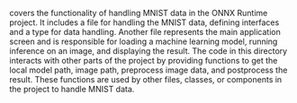 covers the functionality of handling MNIST data in the ONNX Runtime project. It includes a file for handling the MNIST data, defining interfaces and a type for data handling. Another file represents the main application screen and is responsible for loading a machine learning model, running inference on an image, and displaying the result. The code in this directory interacts with other parts of the project by providing functions to get the local model path, image path, preprocess image data, and postprocess the result. These functions are used by other files, classes, or components in the project to handle MNIST data.